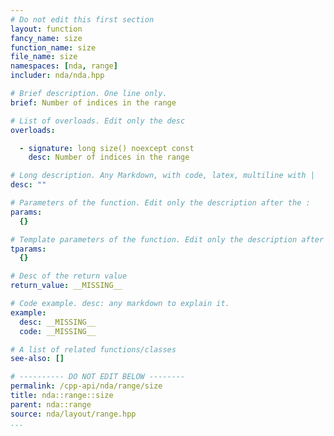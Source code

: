 ```yaml
---
# Do not edit this first section
layout: function
fancy_name: size
function_name: size
file_name: size
namespaces: [nda, range]
includer: nda/nda.hpp

# Brief description. One line only.
brief: Number of indices in the range

# List of overloads. Edit only the desc
overloads:

  - signature: long size() noexcept const
    desc: Number of indices in the range

# Long description. Any Markdown, with code, latex, multiline with |
desc: ""

# Parameters of the function. Edit only the description after the :
params:
  {}

# Template parameters of the function. Edit only the description after the :
tparams:
  {}

# Desc of the return value
return_value: __MISSING__

# Code example. desc: any markdown to explain it.
example:
  desc: __MISSING__
  code: __MISSING__

# A list of related functions/classes
see-also: []

# ---------- DO NOT EDIT BELOW --------
permalink: /cpp-api/nda/range/size
title: nda::range::size
parent: nda::range
source: nda/layout/range.hpp
...
```


